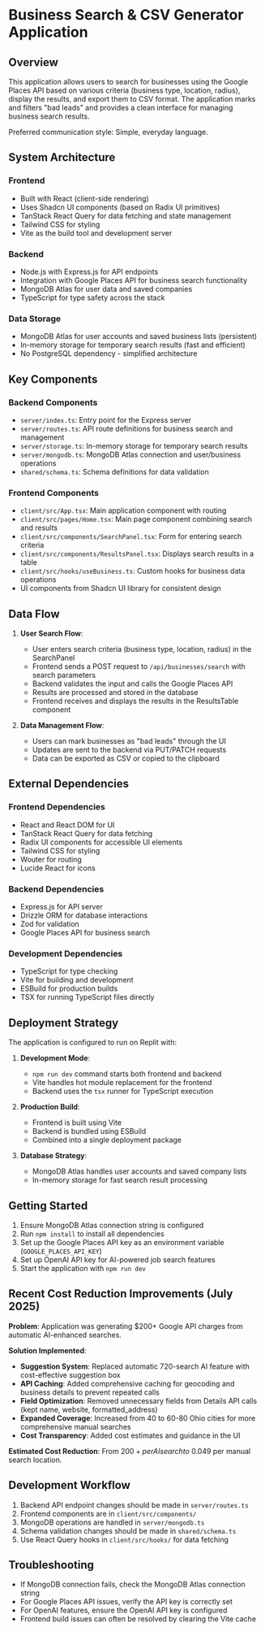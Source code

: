 # Business Search & CSV Generator Application

## Overview

This application allows users to search for businesses using the Google Places API based on various criteria (business type, location, radius), display the results, and export them to CSV format. The application marks and filters "bad leads" and provides a clean interface for managing business search results.

Preferred communication style: Simple, everyday language.

## System Architecture

### Frontend
- Built with React (client-side rendering)
- Uses Shadcn UI components (based on Radix UI primitives)
- TanStack React Query for data fetching and state management
- Tailwind CSS for styling
- Vite as the build tool and development server

### Backend
- Node.js with Express.js for API endpoints
- Integration with Google Places API for business search functionality
- MongoDB Atlas for user data and saved companies
- TypeScript for type safety across the stack

### Data Storage
- MongoDB Atlas for user accounts and saved business lists (persistent)
- In-memory storage for temporary search results (fast and efficient)
- No PostgreSQL dependency - simplified architecture

## Key Components

### Backend Components
- `server/index.ts`: Entry point for the Express server
- `server/routes.ts`: API route definitions for business search and management
- `server/storage.ts`: In-memory storage for temporary search results
- `server/mongodb.ts`: MongoDB Atlas connection and user/business operations
- `shared/schema.ts`: Schema definitions for data validation

### Frontend Components
- `client/src/App.tsx`: Main application component with routing
- `client/src/pages/Home.tsx`: Main page component combining search and results
- `client/src/components/SearchPanel.tsx`: Form for entering search criteria
- `client/src/components/ResultsPanel.tsx`: Displays search results in a table
- `client/src/hooks/useBusiness.ts`: Custom hooks for business data operations
- UI components from Shadcn UI library for consistent design

## Data Flow

1. **User Search Flow**:
   - User enters search criteria (business type, location, radius) in the SearchPanel
   - Frontend sends a POST request to `/api/businesses/search` with search parameters
   - Backend validates the input and calls the Google Places API
   - Results are processed and stored in the database
   - Frontend receives and displays the results in the ResultsTable component

2. **Data Management Flow**:
   - Users can mark businesses as "bad leads" through the UI
   - Updates are sent to the backend via PUT/PATCH requests
   - Data can be exported as CSV or copied to the clipboard

## External Dependencies

### Frontend Dependencies
- React and React DOM for UI
- TanStack React Query for data fetching
- Radix UI components for accessible UI elements
- Tailwind CSS for styling
- Wouter for routing
- Lucide React for icons

### Backend Dependencies
- Express.js for API server
- Drizzle ORM for database interactions
- Zod for validation
- Google Places API for business search

### Development Dependencies
- TypeScript for type checking
- Vite for building and development
- ESBuild for production builds
- TSX for running TypeScript files directly

## Deployment Strategy

The application is configured to run on Replit with:

1. **Development Mode**:
   - `npm run dev` command starts both frontend and backend
   - Vite handles hot module replacement for the frontend
   - Backend uses the `tsx` runner for TypeScript execution

2. **Production Build**:
   - Frontend is built using Vite
   - Backend is bundled using ESBuild
   - Combined into a single deployment package

3. **Database Strategy**:
   - MongoDB Atlas handles user accounts and saved company lists
   - In-memory storage for fast search result processing

## Getting Started

1. Ensure MongoDB Atlas connection string is configured
2. Run `npm install` to install all dependencies
3. Set up the Google Places API key as an environment variable (`GOOGLE_PLACES_API_KEY`)
4. Set up OpenAI API key for AI-powered job search features
5. Start the application with `npm run dev`

## Recent Cost Reduction Improvements (July 2025)

**Problem**: Application was generating $200+ Google API charges from automatic AI-enhanced searches.

**Solution Implemented**:
- **Suggestion System**: Replaced automatic 720-search AI feature with cost-effective suggestion box
- **API Caching**: Added comprehensive caching for geocoding and business details to prevent repeated calls
- **Field Optimization**: Removed unnecessary fields from Details API calls (kept name, website, formatted_address)
- **Expanded Coverage**: Increased from 40 to 60-80 Ohio cities for more comprehensive manual searches
- **Cost Transparency**: Added cost estimates and guidance in the UI

**Estimated Cost Reduction**: From $200+ per AI search to ~$0.049 per manual search location.

## Development Workflow

1. Backend API endpoint changes should be made in `server/routes.ts`
2. Frontend components are in `client/src/components/`
3. MongoDB operations are handled in `server/mongodb.ts`
4. Schema validation changes should be made in `shared/schema.ts`
5. Use React Query hooks in `client/src/hooks/` for data fetching

## Troubleshooting

- If MongoDB connection fails, check the MongoDB Atlas connection string
- For Google Places API issues, verify the API key is correctly set
- For OpenAI features, ensure the OpenAI API key is configured
- Frontend build issues can often be resolved by clearing the Vite cache